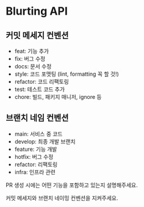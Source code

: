 # Blurting API

## 커밋 메세지 컨벤션

- feat: 기능 추가
- fix: 버그 수정
- docs: 문서 수정
- style: 코드 포맷팅 (lint, formatting 꼭 할 것!)
- refactor: 코드 리팩토링
- test: 테스트 코드 추가
- chore: 빌드, 패키지 매니저, ignore 등

## 브랜치 네임 컨벤션

- main: 서비스 중 코드
- develop: 최종 개발 브랜치
- feature: 기능 개발
- hotfix: 버그 수정
- refactor: 리팩토링
- infra: 인프라 관련

PR 생성 시에는 어떤 기능을 포함하고 있는지 설명해주세요.

커밋 메세지와 브랜치 네이밍 컨벤션을 지켜주세요.
